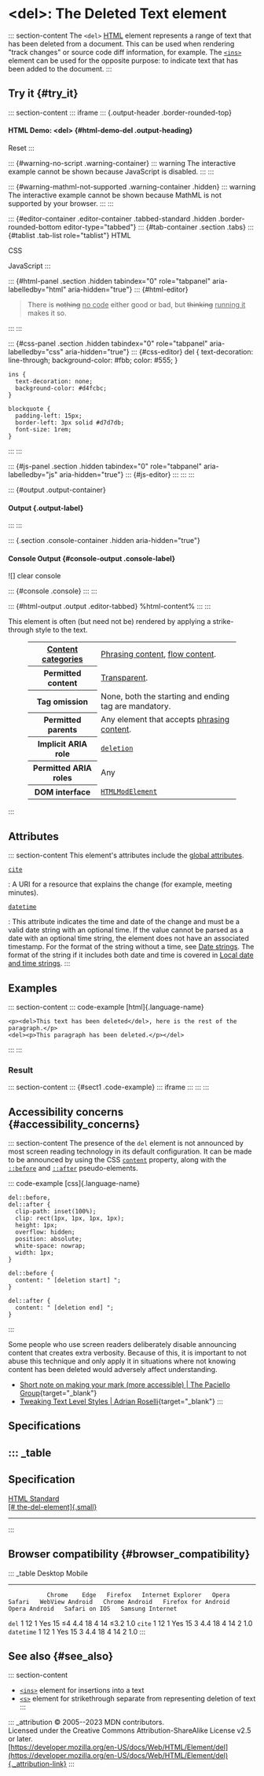 

# \<del\>: The Deleted Text element



::: section-content
The `<del>` [HTML](../index) element represents a range of text that has
been deleted from a document. This can be used when rendering \"track
changes\" or source code diff information, for example. The
[`<ins>`](ins) element can be used for the opposite purpose: to indicate
text that has been added to the document.
:::

## Try it {#try_it}

::: section-content
::: iframe
::: {.output-header .border-rounded-top}
#### HTML Demo: \<del\> {#html-demo-del .output-heading}

Reset
:::

::: {#warning-no-script .warning-container}
::: warning
The interactive example cannot be shown because JavaScript is disabled.
:::
:::

::: {#warning-mathml-not-supported .warning-container .hidden}
::: warning
The interactive example cannot be shown because MathML is not supported
by your browser.
:::
:::

::: {#editor-container .editor-container .tabbed-standard .hidden .border-rounded-bottom editor-type="tabbed"}
::: {#tab-container .section .tabs}
::: {#tablist .tab-list role="tablist"}
HTML

CSS

JavaScript
:::

::: {#html-panel .section .hidden tabindex="0" role="tabpanel" aria-labelledby="html" aria-hidden="true"}
::: {#html-editor}
    <blockquote>
      There is <del>nothing</del> <ins>no code</ins> either good or bad, but <del>thinking</del> <ins>running it</ins> makes
      it so.
    </blockquote>
:::
:::

::: {#css-panel .section .hidden tabindex="0" role="tabpanel" aria-labelledby="css" aria-hidden="true"}
::: {#css-editor}
    del {
      text-decoration: line-through;
      background-color: #fbb;
      color: #555;
    }

    ins {
      text-decoration: none;
      background-color: #d4fcbc;
    }

    blockquote {
      padding-left: 15px;
      border-left: 3px solid #d7d7db;
      font-size: 1rem;
    }
:::
:::

::: {#js-panel .section .hidden tabindex="0" role="tabpanel" aria-labelledby="js" aria-hidden="true"}
::: {#js-editor}
:::
:::
:::

::: {#output .output-container}
#### Output {.output-label}
:::
:::

::: {.section .console-container .hidden aria-hidden="true"}
#### Console Output {#console-output .console-label}

![]
clear console

::: {#console .console}
:::
:::

::: {#html-output .output .editor-tabbed}
%html-content%
:::
:::

This element is often (but need not be) rendered by applying a
strike-through style to the text.

<figure class="table-container">
<div class="_table">
<table class="properties">
<tbody>
<tr class="odd">
<th scope="row"><a href="../content_categories">Content
categories</a></th>
<td><a href="../content_categories#phrasing_content">Phrasing
content</a>, <a href="../content_categories#flow_content">flow
content</a>.</td>
</tr>
<tr class="even">
<th scope="row">Permitted content</th>
<td><a
href="../content_categories#transparent_content_model">Transparent</a>.</td>
</tr>
<tr class="odd">
<th scope="row">Tag omission</th>
<td>None, both the starting and ending tag are mandatory.</td>
</tr>
<tr class="even">
<th scope="row">Permitted parents</th>
<td>Any element that accepts <a
href="../content_categories#phrasing_content">phrasing content</a>.</td>
</tr>
<tr class="odd">
<th scope="row">Implicit ARIA role</th>
<td><a
href="https://developer.mozilla.org/en-US/docs/Web/Accessibility/ARIA/Roles/structural_roles#structural_roles_with_html_equivalents"><code>deletion</code></a></td>
</tr>
<tr class="even">
<th scope="row">Permitted ARIA roles</th>
<td>Any</td>
</tr>
<tr class="odd">
<th scope="row">DOM interface</th>
<td><a
href="https://developer.mozilla.org/en-US/docs/Web/API/HTMLModElement"><code>HTMLModElement</code></a></td>
</tr>
</tbody>
</table>

</figure>
:::

## Attributes

::: section-content
This element\'s attributes include the [global
attributes](../global_attributes).

[`cite`](#cite)

:   A URI for a resource that explains the change (for example, meeting
    minutes).

[`datetime`](#datetime)

:   This attribute indicates the time and date of the change and must be
    a valid date string with an optional time. If the value cannot be
    parsed as a date with an optional time string, the element does not
    have an associated timestamp. For the format of the string without a
    time, see [Date strings](../date_and_time_formats#date_strings). The
    format of the string if it includes both date and time is covered in
    [Local date and time
    strings](../date_and_time_formats#local_date_and_time_strings).
:::

## Examples

::: section-content
::: code-example
[html]{.language-name}

``` {signature="G+TZR/OseBOkRke571VojlCMv8p/HEew4Ys3FSjtefo=" data-language="html"}
<p><del>This text has been deleted</del>, here is the rest of the paragraph.</p>
<del><p>This paragraph has been deleted.</p></del>
```
:::
:::

### Result

::: section-content
::: {#sect1 .code-example}
::: iframe
:::
:::
:::

## Accessibility concerns {#accessibility_concerns}

::: section-content
The presence of the `del` element is not announced by most screen
reading technology in its default configuration. It can be made to be
announced by using the CSS
[`content`](https://developer.mozilla.org/en-US/docs/Web/CSS/content)
property, along with the
[`::before`](https://developer.mozilla.org/en-US/docs/Web/CSS/::before)
and
[`::after`](https://developer.mozilla.org/en-US/docs/Web/CSS/::after)
pseudo-elements.

::: code-example
[css]{.language-name}

``` {signature="qGtNqDqqtt1MbQ78KWeowI5a0UodXoXozcv3uLVZfnM=" data-language="css"}
del::before,
del::after {
  clip-path: inset(100%);
  clip: rect(1px, 1px, 1px, 1px);
  height: 1px;
  overflow: hidden;
  position: absolute;
  white-space: nowrap;
  width: 1px;
}

del::before {
  content: " [deletion start] ";
}

del::after {
  content: " [deletion end] ";
}
```
:::

Some people who use screen readers deliberately disable announcing
content that creates extra verbosity. Because of this, it is important
to not abuse this technique and only apply it in situations where not
knowing content has been deleted would adversely affect understanding.

-   [Short note on making your mark (more accessible) \| The Paciello
    Group](https://www.tpgi.com/short-note-on-making-your-mark-more-accessible/){target="_blank"}
-   [Tweaking Text Level Styles \| Adrian
    Roselli](https://adrianroselli.com/2017/12/tweaking-text-level-styles.html){target="_blank"}
:::

## Specifications

::: _table
  ----------------------------------------------------------------------------------------------
  Specification
  ----------------------------------------------------------------------------------------------
  [HTML Standard\
  [\#
  the-del-element]{.small}](https://html.spec.whatwg.org/multipage/edits.html#the-del-element)

  ----------------------------------------------------------------------------------------------
:::

## Browser compatibility {#browser_compatibility}

::: _table
               Desktop                                                         Mobile                                                                                   
  ------------ --------- ------ --------- ------------------- ------- -------- ----------------- ---------------- --------------------- --------------- --------------- ------------------
               Chrome    Edge   Firefox   Internet Explorer   Opera   Safari   WebView Android   Chrome Android   Firefox for Android   Opera Android   Safari on IOS   Samsung Internet
  `del`        1         12     1         Yes                 15      ≤4       4.4               18               4                     14              ≤3.2            1.0
  `cite`       1         12     1         Yes                 15      3        4.4               18               4                     14              2               1.0
  `datetime`   1         12     1         Yes                 15      3        4.4               18               4                     14              2               1.0
:::

## See also {#see_also}

::: section-content
-   [`<ins>`](ins) element for insertions into a text
-   [`<s>`](s) element for strikethrough separate from representing
    deletion of text
:::

::: _attribution
© 2005--2023 MDN contributors.\
Licensed under the Creative Commons Attribution-ShareAlike License v2.5
or later.\
[https://developer.mozilla.org/en-US/docs/Web/HTML/Element/del](https://developer.mozilla.org/en-US/docs/Web/HTML/Element/del){._attribution-link}
:::
